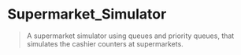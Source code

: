 # Supermarket_Simulator
>A supermarket simulator using queues and priority queues, that simulates the cashier counters at supermarkets.
